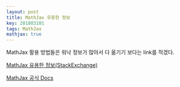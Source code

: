 ```yaml
---
layout: post
title: MathJax 유용한 정보
key: 201803101
tags: MathJax
mathjax: true
---
```


MathJax 활용 방법들은 워낙 정보가 많아서 다 옮기기 보다는 link를 적겠다.

<!--more-->

[MathJax 유용한 정보(StackExchange)](https://math.meta.stackexchange.com/questions/5020/mathjax-basic-tutorial-and-quick-reference)

[MathJax 공식 Docs](http://docs.mathjax.org/en/latest/tex.html#supported-latex-commands)
